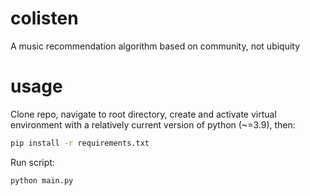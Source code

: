 # colisten
 A music recommendation algorithm based on community, not ubiquity

# usage
Clone repo, navigate to root directory, create and activate virtual 
environment with a relatively current version of python (~=3.9), then:
```bash
pip install -r requirements.txt
```
Run script: 
```bash
python main.py
```